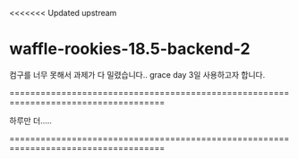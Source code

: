 <<<<<<< Updated upstream
# waffle-rookies-18.5-backend-2

컴구를 너무 못해서 과제가 다 밀렸습니다.. grace day 3일 사용하고자 합니다.

====================================================================================

하루만 더.....

====================================================================================

